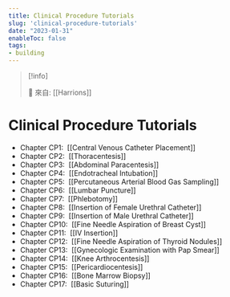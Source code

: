 ```yaml
---
title: Clinical Procedure Tutorials
slug: 'clinical-procedure-tutorials'
date: "2023-01-31"
enableToc: false
tags:
- building
---
```


> [!info]
>
> 🌱 來自: [[Harrions]]

# Clinical Procedure Tutorials

*   Chapter CP1:  [[Central Venous Catheter Placement]]
*   Chapter CP2:  [[Thoracentesis]]
*   Chapter CP3:  [[Abdominal Paracentesis]]
*   Chapter CP4:  [[Endotracheal Intubation]]
*   Chapter CP5:  [[Percutaneous Arterial Blood Gas Sampling]]
*   Chapter CP6:  [[Lumbar Puncture]]
*   Chapter CP7:  [[Phlebotomy]]
*   Chapter CP8:  [[Insertion of Female Urethral Catheter]]
*   Chapter CP9:  [[Insertion of Male Urethral Catheter]]
*   Chapter CP10:  [[Fine Needle Aspiration of Breast Cyst]]
*   Chapter CP11:  [[IV Insertion]]
*   Chapter CP12:  [[Fine Needle Aspiration of Thyroid Nodules]]
*   Chapter CP13:  [[Gynecologic Examination with Pap Smear]]
*   Chapter CP14:  [[Knee Arthrocentesis]]
*   Chapter CP15:  [[Pericardiocentesis]]
*   Chapter CP16:  [[Bone Marrow Biopsy]]
*   Chapter CP17:  [[Basic Suturing]]

